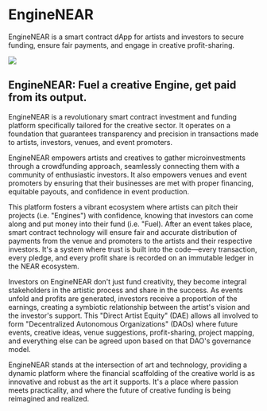 # EngineNEAR

EngineNEAR is a smart contract dApp for artists and investors to secure funding, ensure fair payments, and engage in creative profit-sharing.

![](https://storage.googleapis.com/taikai-storage/images/2fdaaf90-7c21-11ee-be37-e35334191813Mockups.png)

## EngineNEAR: Fuel a creative Engine, get paid from its output.

EngineNEAR is a revolutionary smart contract investment and funding platform specifically tailored for the creative sector. It operates on a foundation that guarantees transparency and precision in transactions made to artists, investors, venues, and event promoters.

EngineNEAR empowers artists and creatives to gather microinvestments through a crowdfunding approach, seamlessly connecting them with a community of enthusiastic investors. It also empowers venues and event promoters by ensuring that their businesses are met with proper financing, equitable payouts, and confidence in event production.

This platform fosters a vibrant ecosystem where artists can pitch their projects (i.e. "Engines") with confidence, knowing that investors can come along and put money into their fund (i.e. "Fuel). After an event takes place, smart contract technology will ensure fair and accurate distribution of payments from the venue and promoters to the artists and their respective investors. It's a system where trust is built into the code—every transaction, every pledge, and every profit share is recorded on an immutable ledger in the NEAR ecosystem.

Investors on EngineNEAR don't just fund creativity, they become integral stakeholders in the artistic process and share in the success. As events unfold and profits are generated, investors receive a proportion of the earnings, creating a symbiotic relationship between the artist's vision and the investor's support. This "Direct Artist Equity" (DAE) allows all involved to form "Decentralized Autonomous Organizations" (DAOs) where future events, creative ideas, venue suggestions, profit-sharing, project mapping, and everything else can be agreed upon based on that DAO's governance model.

EngineNEAR stands at the intersection of art and technology, providing a dynamic platform where the financial scaffolding of the creative world is as innovative and robust as the art it supports. It's a place where passion meets practicality, and where the future of creative funding is being reimagined and realized.
